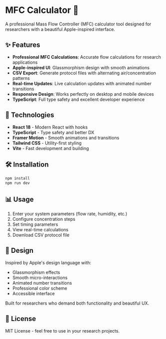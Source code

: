 # MFC Calculator 🧪

A professional Mass Flow Controller (MFC) calculator tool designed for researchers with a beautiful Apple-inspired interface.

## ✨ Features

- **Professional MFC Calculations**: Accurate flow calculations for research applications
- **Apple-inspired UI**: Glassmorphism design with smooth animations
- **CSV Export**: Generate protocol files with alternating air/concentration patterns
- **Real-time Updates**: Live calculation updates with animated number transitions
- **Responsive Design**: Works perfectly on desktop and mobile devices
- **TypeScript**: Full type safety and excellent developer experience

## 🚀 Technologies

- **React 18** - Modern React with hooks
- **TypeScript** - Type safety and better DX
- **Framer Motion** - Smooth animations and transitions
- **Tailwind CSS** - Utility-first styling
- **Vite** - Fast development and building

## 🛠️ Installation

```bash
npm install
npm run dev
```

## 📊 Usage

1. Enter your system parameters (flow rate, humidity, etc.)
2. Configure concentration steps
3. Set timing parameters
4. View real-time calculations
5. Download CSV protocol file

## 🎨 Design

Inspired by Apple's design language with:
- Glassmorphism effects
- Smooth micro-interactions
- Animated number transitions
- Professional color scheme
- Accessible interface

Built for researchers who demand both functionality and beautiful UX.

## 📝 License

MIT License - feel free to use in your research projects.